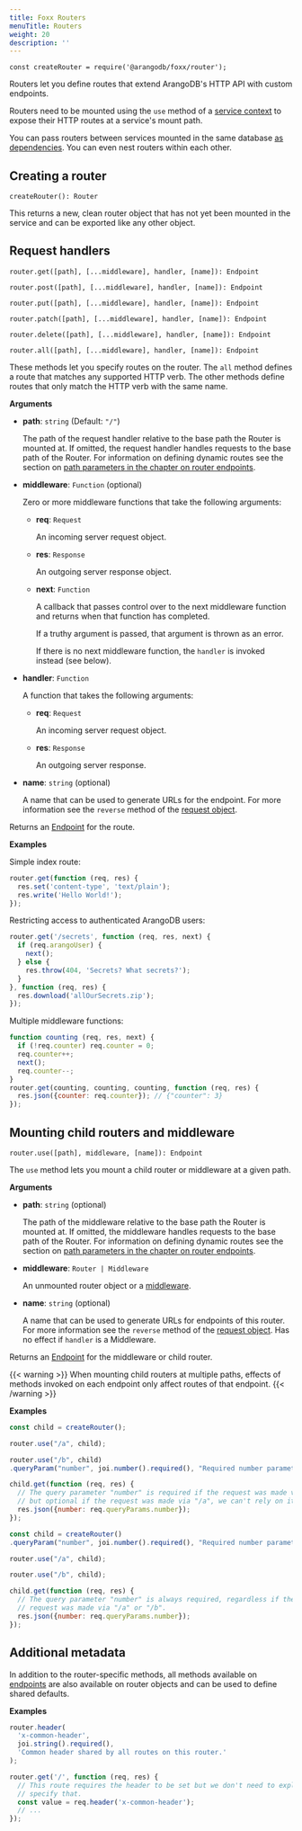 ```yaml
---
title: Foxx Routers
menuTitle: Routers
weight: 20
description: ''
---
```

`const createRouter = require('@arangodb/foxx/router');`

Routers let you define routes that extend ArangoDB's HTTP API with custom endpoints.

Routers need to be mounted using the `use` method of a
[service context](../service-context.md) to expose their HTTP routes at a service's mount path.

You can pass routers between services mounted in the same database
[as dependencies](../../guides/linking-services-together.md). You can even nest routers
within each other.

## Creating a router

`createRouter(): Router`

This returns a new, clean router object that has not yet been mounted in the
service and can be exported like any other object.

## Request handlers

`router.get([path], [...middleware], handler, [name]): Endpoint`

`router.post([path], [...middleware], handler, [name]): Endpoint`

`router.put([path], [...middleware], handler, [name]): Endpoint`

`router.patch([path], [...middleware], handler, [name]): Endpoint`

`router.delete([path], [...middleware], handler, [name]): Endpoint`

`router.all([path], [...middleware], handler, [name]): Endpoint`

These methods let you specify routes on the router.
The `all` method defines a route that matches any supported HTTP verb. The
other methods define routes that only match the HTTP verb with the same name.

**Arguments**

- **path**: `string` (Default: `"/"`)

  The path of the request handler relative to the base path the Router is mounted at.
  If omitted, the request handler handles requests to the base path of the Router.
  For information on defining dynamic routes see the section on
  [path parameters in the chapter on router endpoints](endpoints.md#pathparam).

- **middleware**: `Function` (optional)

  Zero or more middleware functions that take the following arguments:

  - **req**: `Request`

    An incoming server request object.

  - **res**: `Response`

    An outgoing server response object.

  - **next**: `Function`

    A callback that passes control over to the next middleware function
    and returns when that function has completed.

    If a truthy argument is passed, that argument is thrown as an error.

    If there is no next middleware function, the `handler` is
    invoked instead (see below).

- **handler**: `Function`

  A function that takes the following arguments:

  - **req**: `Request`

    An incoming server request object.

  - **res**: `Response`

    An outgoing server response.

- **name**: `string` (optional)

  A name that can be used to generate URLs for the endpoint.
  For more information see the `reverse` method of the [request object](request.md).

Returns an [Endpoint](endpoints.md) for the route.

**Examples**

Simple index route:

```js
router.get(function (req, res) {
  res.set('content-type', 'text/plain');
  res.write('Hello World!');
});
```

Restricting access to authenticated ArangoDB users:

```js
router.get('/secrets', function (req, res, next) {
  if (req.arangoUser) {
    next();
  } else {
    res.throw(404, 'Secrets? What secrets?');
  }
}, function (req, res) {
  res.download('allOurSecrets.zip');
});
```

Multiple middleware functions:

```js
function counting (req, res, next) {
  if (!req.counter) req.counter = 0;
  req.counter++;
  next();
  req.counter--;
}
router.get(counting, counting, counting, function (req, res) {
  res.json({counter: req.counter}); // {"counter": 3}
});
```

## Mounting child routers and middleware

`router.use([path], middleware, [name]): Endpoint`

The `use` method lets you mount a child router or middleware at a given path.

**Arguments**

- **path**: `string` (optional)

  The path of the middleware relative to the base path the Router is mounted at.
  If omitted, the middleware handles requests to the base path of the Router.
  For information on defining dynamic routes see the section on
  [path parameters in the chapter on router endpoints](endpoints.md#pathparam).

- **middleware**: `Router | Middleware`

  An unmounted router object or a [middleware](middleware.md).

- **name**: `string` (optional)

  A name that can be used to generate URLs for endpoints of this router.
  For more information see the `reverse` method of the [request object](request.md).
  Has no effect if `handler` is a Middleware.

Returns an [Endpoint](endpoints.md) for the middleware or child router.

{{< warning >}}
When mounting child routers at multiple paths, effects of methods
invoked on each endpoint only affect routes of that endpoint.
{{< /warning >}}

**Examples**

```js
const child = createRouter();

router.use("/a", child);

router.use("/b", child)
.queryParam("number", joi.number().required(), "Required number parameter.");

child.get(function (req, res) {
  // The query parameter "number" is required if the request was made via "/b"
  // but optional if the request was made via "/a", we can't rely on it.
  res.json({number: req.queryParams.number});
});
```

```js
const child = createRouter()
.queryParam("number", joi.number().required(), "Required number parameter.");

router.use("/a", child);

router.use("/b", child);

child.get(function (req, res) {
  // The query parameter "number" is always required, regardless if the
  // request was made via "/a" or "/b".
  res.json({number: req.queryParams.number});
});
```

## Additional metadata

In addition to the router-specific methods, all methods available on
[endpoints](endpoints.md) are also available on
router objects and can be used to define shared defaults.

**Examples**

```js
router.header(
  'x-common-header',
  joi.string().required(),
  'Common header shared by all routes on this router.'
);

router.get('/', function (req, res) {
  // This route requires the header to be set but we don't need to explicitly
  // specify that.
  const value = req.header('x-common-header');
  // ...
});
```
